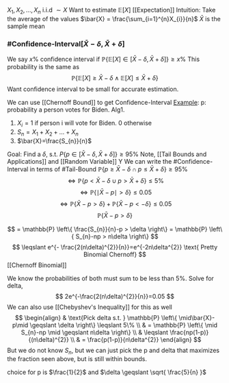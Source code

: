 $X_{1},X_{2},\dots,X_{n}$ i.i.d $\sim X$
Want to estimate $\mathbb{E}\left[ X \right]$ [[Expectation]]
Intuition: Take the average of the values $\bar{X} = \frac{\sum_{i=1}^{n}X_{i}}{n}$
$\bar{X}$ is the sample mean
### #Confidence-Interval$\left[ \bar{X}-\delta,\bar{X}+\delta \right]$ 
We say $x\%$ confidence interval if $\mathbb{P}\left\{ \mathbb{E}\left[ X \right]\in \left[ \bar{X}-\delta,\bar{X}+\delta \right] \right\}\geqslant x\%$
This probability is the same as 
$$
\mathbb{P} \left\{ \mathbb{E}\left[ X \right] \geqslant \bar{X}-\delta \wedge \mathbb{E}\left[ X \right] \leqslant \bar{X} + \delta \right\} 
$$
Want confidence interval to be small for accurate estimation.

We can use [[Chernoff Bound]] to get Confidence-Interval
<ins>Example</ins>: p: probability a person votes for Biden.
Alg1. 
1. $X_{i}=1$ if person i will vote for Biden. 0 otherwise
2. $S_{n} = X_{1}+X_{2}+\dots+X_{n}$
3. $\bar{X}=\frac{S_{n}}{n}$

Goal: Find a $\delta$, s.t. $P\left\{ p \in\left[ \bar{X}-\delta,\bar{X}+\delta \right] \right\}\geqslant 95\%$
Note, [[Tail Bounds and Applications]] and [[Random Variable]] Y
We can write the #Confidence-Interval in terms of #Tail-Bound 
$\mathbb{P}\left\{ p \geqslant \bar{X}-\delta \cap p\leqslant \bar{X}+\delta\right\} \geqslant 95\%$
$$\iff \mathbb{P} \left\{ p < \bar{X}-\delta \cup p > \bar{X}+\delta\right\}\leqslant 5\%  $$
$$
\iff \mathbb{P} \left\{ \mid\bar{X} - p \mid > \delta \right\}\leqslant 0.05 
$$
$$
\iff \mathbb{P} \left\{ \bar{X}-p>\delta \right\} + \mathbb{P} \left\{ \bar{X}-p < -\delta \right\} \leqslant 0.05 
$$
$$
\mathbb{P} \left\{ \bar{X}-p>\delta \right\}
$$

$$
= \mathbb{P} \left\{ \frac{S_{n}}{n}-p > \delta \right\} = \mathbb{P} \left\{ S_{n}-np > n\delta \right\} 
$$
$$
\leqslant e^{- \frac{2(n\delta)^{2}}{n}}=e^{-2n\delta^{2}} \text{ Pretty Binomial Chernoff}
$$
[[Chernoff Binomial]]


We know the probabilities of both must sum to be less than 5%.
Solve for delta,
$$
2e^{-\frac{2(n\delta)^{2}}{n}}=0.05
$$
We can also use [[Chebyshev's Inequality]] for this as well
$$
\begin{align}
	& \text{Pick delta s.t. } \mathbb{P} \left\{ \mid\bar{X}-p\mid \geqslant \delta \right\} \leqslant 5\% \\
	& = \mathbb{P} \left\{ \mid S_{n}-np \mid \geqslant n\delta \right\}  \\
	& \leqslant \frac{np(1-p)}{(n\delta)^{2}} \\
	& = \frac{p(1-p)}{n\delta^{2}}
\end{align}
$$
But we do not know $S_{n}$, but we can just pick the p and delta that maximizes the fraction seen above, but is still within bounds.

choice for p is $\frac{1}{2}$ and $\delta \geqslant \sqrt{ \frac{5}{n} }$ 

